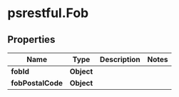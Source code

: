 # psrestful.Fob

## Properties
Name | Type | Description | Notes
------------ | ------------- | ------------- | -------------
**fobId** | **Object** |  | 
**fobPostalCode** | **Object** |  | 
